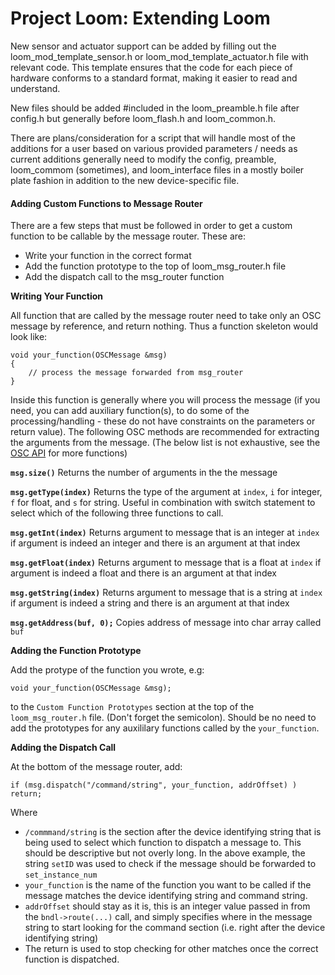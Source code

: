 # Project Loom: Extending Loom

New sensor and actuator support can be added by filling out the loom_mod_template_sensor.h or loom_mod_template_actuator.h file with relevant code. This template ensures that the code for each piece of hardware conforms to a standard format, making it easier to read and understand.

New files should be added #included in the loom_preamble.h file after config.h but generally before loom_flash.h and loom_common.h.

There are plans/consideration for a script that will handle most of the additions for a user based on various provided parameters / needs as current additions generally need to modify the config, preamble, loom_commom (sometimes), and loom_interface files in a mostly boiler plate fashion in addition to the new device-specific file.

#### Adding Custom Functions to Message Router

There are a few steps that must be followed in order to get a custom function to be callable by the message router. These are:

- Write your function in the correct format
- Add the function prototype to the top of loom_msg_router.h file
- Add the dispatch call to the msg_router function

**Writing Your Function**

All function that are called by the message router need to take only an OSC message by reference, and return nothing. Thus a function skeleton would look like:

```
void your_function(OSCMessage &msg)
{
	// process the message forwarded from msg_router
}
```

Inside this function is generally where you will process the message (if you need, you can add auxiliary function(s), to do some of the processing/handling - these do not have constraints on the parameters or return value). The following OSC methods are recommended for extracting the arguments from the message. (The below list is not exhaustive, see the [OSC API](https://github.com/CNMAT/OSC/blob/master/API.md) for more functions)

**`msg.size()`** Returns the number of arguments in the the message

**`msg.getType(index)`** Returns the type of the argument at `index`, `i` for integer, `f` for float, and `s` for string. Useful in combination with switch statement to select which of the following three functions to call.

**`msg.getInt(index)`** Returns argument to message that is an integer at `index` if argument is indeed an integer and there is an argument at that index

**`msg.getFloat(index)`** Returns argument to message that is a float at `index` if argument is indeed a float and there is an argument at that index

**`msg.getString(index)`** Returns argument to message that is a string at `index` if argument is indeed a string and there is an argument at that index

**`msg.getAddress(buf, 0);`** Copies address of message into char array called `buf`

**Adding the Function Prototype**

Add the protype of the function you wrote, e.g:

```
void your_function(OSCMessage &msg);
```

to the `Custom Function Prototypes` section at the top of the `loom_msg_router.h` file. (Don't forget the semicolon). Should be no need to add the prototypes for any auxililary functions called by the `your_function`.

**Adding the Dispatch Call**

At the bottom of the message router, add:

```
if (msg.dispatch("/command/string", your_function, addrOffset) ) return;
```

Where

- `/commmand/string` is the section after the device identifying string that is being used to select which function to dispatch a message to. This should be descriptive but not overly long. In the above example,  the string `setID` was used to check if the message should be forwarded to `set_instance_num`
- `your_function` is the name of the function you want to be called if the message matches the device identifying string and command string.
- `addrOffset` should stay as it is, this is an integer value passed in from the `bndl->route(...)` call, and simply specifies where in the message string to start looking for the command section (i.e. right after the device identifying string)
- The return is used to stop checking for other matches once the correct function is dispatched.
